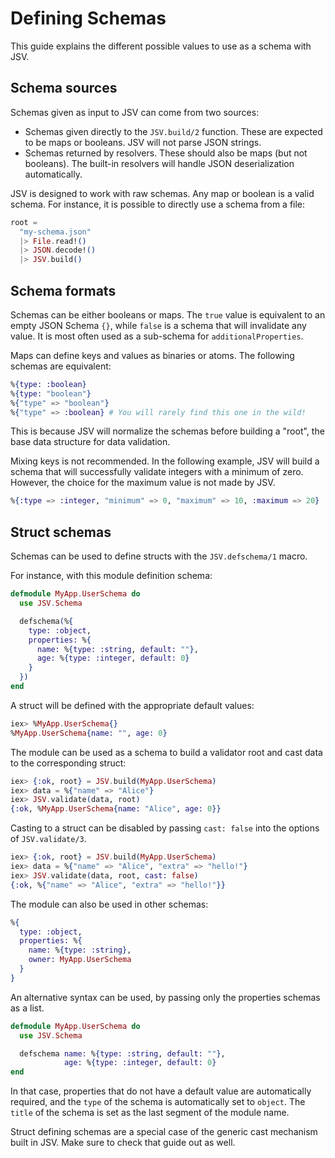 # Defining Schemas

This guide explains the different possible values to use as a schema with JSV.


## Schema sources

Schemas given as input to JSV can come from two sources:

* Schemas given directly to the `JSV.build/2` function. These are expected to be
  maps or booleans. JSV will not parse JSON strings.
* Schemas returned by resolvers. These should also be maps (but not booleans).
  The built-in resolvers will handle JSON deserialization automatically.

JSV is designed to work with raw schemas. Any map or boolean is a valid schema.
For instance, it is possible to directly use a schema from a file:

```elixir
root =
  "my-schema.json"
  |> File.read!()
  |> JSON.decode!()
  |> JSV.build()
```


## Schema formats

Schemas can be either booleans or maps. The `true` value is equivalent to an
empty JSON Schema `{}`, while `false` is a schema that will invalidate any
value. It is most often used as a sub-schema for `additionalProperties`.

Maps can define keys and values as binaries or atoms. The following schemas are
equivalent:

```elixir
%{type: :boolean}
%{type: "boolean"}
%{"type" => "boolean"}
%{"type" => :boolean} # You will rarely find this one in the wild!
```

This is because JSV will normalize the schemas before building a "root", the
base data structure for data validation.

Mixing keys is not recommended. In the following example, JSV will build a
schema that will successfully validate integers with a minimum of zero. However,
the choice for the maximum value is not made by JSV.

```elixir
%{:type => :integer, "minimum" => 0, "maximum" => 10, :maximum => 20}
```


## Struct schemas

Schemas can be used to define structs with the `JSV.defschema/1` macro.

For instance, with this module definition schema:

```elixir
defmodule MyApp.UserSchema do
  use JSV.Schema

  defschema(%{
    type: :object,
    properties: %{
      name: %{type: :string, default: ""},
      age: %{type: :integer, default: 0}
    }
  })
end
```

A struct will be defined with the appropriate default values:

```elixir
iex> %MyApp.UserSchema{}
%MyApp.UserSchema{name: "", age: 0}
```

The module can be used as a schema to build a validator root and cast data to
the corresponding struct:

```elixir
iex> {:ok, root} = JSV.build(MyApp.UserSchema)
iex> data = %{"name" => "Alice"}
iex> JSV.validate(data, root)
{:ok, %MyApp.UserSchema{name: "Alice", age: 0}}
```

Casting to a struct can be disabled by passing `cast: false` into the
options of `JSV.validate/3`.

```elixir
iex> {:ok, root} = JSV.build(MyApp.UserSchema)
iex> data = %{"name" => "Alice", "extra" => "hello!"}
iex> JSV.validate(data, root, cast: false)
{:ok, %{"name" => "Alice", "extra" => "hello!"}}
```

The module can also be used in other schemas:

```elixir
%{
  type: :object,
  properties: %{
    name: %{type: :string},
    owner: MyApp.UserSchema
  }
}
```

An alternative syntax can be used, by passing only the properties schemas as a
list.

```elixir
defmodule MyApp.UserSchema do
  use JSV.Schema

  defschema name: %{type: :string, default: ""},
            age: %{type: :integer, default: 0}
end
```

In that case, properties that do not have a default value are automatically
required, and the `type` of the schema is automatically set to `object`. The
`title` of the schema is set as the last segment of the module name.


Struct defining schemas are a special case of the generic cast mechanism built
in JSV. Make sure to check that guide out as well.